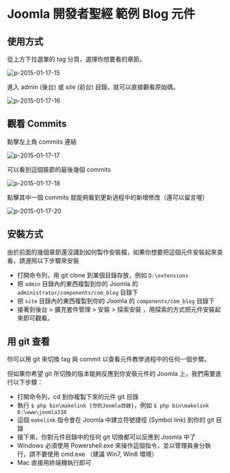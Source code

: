 # Joomla 開發者聖經 範例 Blog 元件

## 使用方式

從上方下拉選單的 tag 分頁，選擇你想要看的章節。

![p-2015-01-17-15](https://cloud.githubusercontent.com/assets/1639206/5788814/1d61134e-9e87-11e4-9e3b-f6c42c30848c.jpg)

進入 admin (後台) 或 site (前台) 目錄，就可以直接觀看原始碼。

![p-2015-01-17-16](https://cloud.githubusercontent.com/assets/1639206/5788817/52a1d3cc-9e87-11e4-88a3-9325e738450e.jpg)

## 觀看 Commits

點擊左上角 commits 連結

![p-2015-01-17-17](https://cloud.githubusercontent.com/assets/1639206/5788843/3ba3fba8-9e89-11e4-90eb-97e64536f94b.jpg)

可以看到這個裝節的最後幾個 commits

![p-2015-01-17-18](https://cloud.githubusercontent.com/assets/1639206/5788845/3bdf5414-9e89-11e4-9bf2-f36106508dba.jpg)

點擊其中一個 commits 就能夠看到更新過程中的新增修改（還可以留言喔）

![p-2015-01-17-20](https://cloud.githubusercontent.com/assets/1639206/5788844/3bcde224-9e89-11e4-9f3f-ae062d9cd1d2.jpg)


## 安裝方式

由於前面的幾個章節還沒講到如何製作安裝檔，如果你想要把這個元件安裝起來查看，請遵照以下步驟來安裝

- 打開命令列，用 git clone 到某個目錄存放，例如 `D:\extensions`
- 把 `admin` 目錄內的東西複製到你的 Joomla 的 `administrator/components/com_blog` 目錄下
- 把 `site` 目錄內的東西複製到你的 Joomla 的 `components/com_blog` 目錄下
- 接著到後台 > 擴充套件管理 > 安裝 > 探索安裝 ，用探索的方式把元件安裝起來即可觀看。

## 用 git 查看

你可以用 git 來切換 tag 與 commit 以查看元件教學過程中的任何一個步驟。

但如果你希望 git 所切換的版本能夠反應到你安裝元件的 Joomla 上，我們需要進行以下步驟：

- 打開命令列，cd 到你複製下來的元件 git 目錄
- 執行 `$ php bin\makelink {你的Joomla目錄}`，例如 `$ php bin\makelink D:\www\joomla330`
- 這個 `makelink` 指令會在 Joomla 中建立符號捷徑 (Symbol link) 到你的 git 目錄
- 接下來，你對元件目錄中的任何 git 切換都可以反應到 Joomla 中了
- Windows 必須使用 Powershell.exe 來操作這個指令，並以管理員身分執行，請不要使用 cmd.exe （建議 Win7, Win8 環境）
- Mac 直接用終端機執行即可


